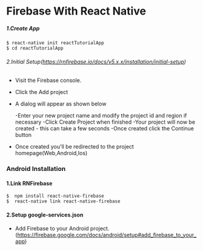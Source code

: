 # Firebase With React Native


##### 1.Create App
       
	$ react-native init reactTutorialApp
	$ cd reactTutorialApp

###### 2.Initial Setup(https://rnfirebase.io/docs/v5.x.x/installation/initial-setup)
     
  - Visit the Firebase console.
  - Click the Add project 
  - A dialog will appear as shown below

    -Enter your new project name and modify the project id and region if necessary
		-Click Create Project when finished
		-Your project will now be created - this can take a few seconds
		-Once created click the Continue button

  - Once created you'll be redirected to the project homepage(Web,Android,Ios)
        
### Android Installation

  
#### 1.Link RNFirebase
	$  npm install react-native-firebase 
	$  react-native link react-native-firebase

#### 2.Setup google-services.json

	
   - Add Firebase to your Android project. (https://firebase.google.com/docs/android/setup#add_firebase_to_your_app)
